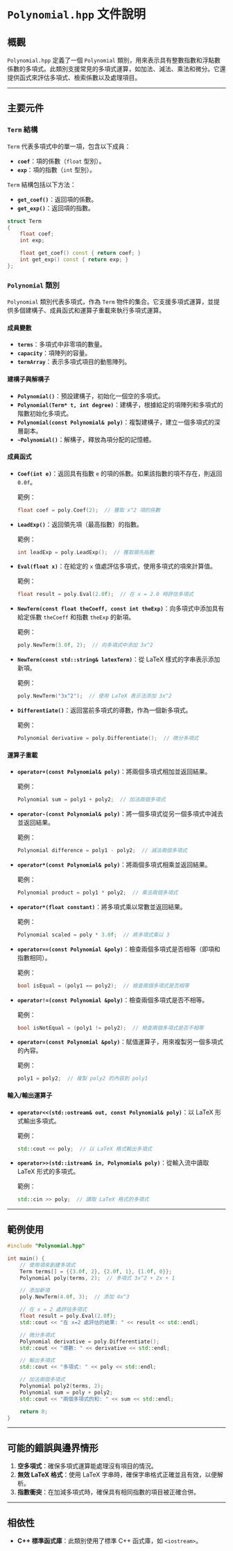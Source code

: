 # `Polynomial.hpp` 文件說明

## 概觀

`Polynomial.hpp` 定義了一個 `Polynomial` 類別，用來表示具有整數指數和浮點數係數的多項式。此類別支援常見的多項式運算，如加法、減法、乘法和微分。它還提供函式來評估多項式、檢索係數以及處理項目。

---

## 主要元件

### `Term` 結構

`Term` 代表多項式中的單一項，包含以下成員：
- **`coef`**：項的係數（`float` 型別）。
- **`exp`**：項的指數（`int` 型別）。

`Term` 結構包括以下方法：
- **`get_coef()`**：返回項的係數。
- **`get_exp()`**：返回項的指數。

```cpp
struct Term
{
    float coef;
    int exp;

    float get_coef() const { return coef; }
    int get_exp() const { return exp; }
};
```

### `Polynomial` 類別

`Polynomial` 類別代表多項式，作為 `Term` 物件的集合。它支援多項式運算，並提供多個建構子、成員函式和運算子重載來執行多項式運算。

#### 成員變數
- **`terms`**：多項式中非零項的數量。
- **`capacity`**：項陣列的容量。
- **`termArray`**：表示多項式項目的動態陣列。

#### 建構子與解構子
- **`Polynomial()`**：預設建構子，初始化一個空的多項式。
- **`Polynomial(Term* t, int degree)`**：建構子，根據給定的項陣列和多項式的階數初始化多項式。
- **`Polynomial(const Polynomial& poly)`**：複製建構子，建立一個多項式的深層副本。
- **`~Polynomial()`**：解構子，釋放為項分配的記憶體。

#### 成員函式

- **`Coef(int e)`**：返回具有指數 `e` 的項的係數。如果該指數的項不存在，則返回 `0.0f`。
  
  範例：
  ```cpp
  float coef = poly.Coef(2);  // 獲取 x^2 項的係數
  ```

- **`LeadExp()`**：返回領先項（最高指數）的指數。
  
  範例：
  ```cpp
  int leadExp = poly.LeadExp();  // 獲取領先指數
  ```

- **`Eval(float x)`**：在給定的 `x` 值處評估多項式，使用多項式的項來計算值。
  
  範例：
  ```cpp
  float result = poly.Eval(2.0f);  // 在 x = 2.0 時評估多項式
  ```

- **`NewTerm(const float theCoeff, const int theExp)`**：向多項式中添加具有給定係數 `theCoeff` 和指數 `theExp` 的新項。
  
  範例：
  ```cpp
  poly.NewTerm(3.0f, 2);  // 向多項式中添加 3x^2
  ```

- **`NewTerm(const std::string& latexTerm)`**：從 LaTeX 樣式的字串表示添加新項。

  範例：
  ```cpp
  poly.NewTerm("3x^2");  // 使用 LaTeX 表示法添加 3x^2
  ```

- **`Differentiate()`**：返回當前多項式的導數，作為一個新多項式。

  範例：
  ```cpp
  Polynomial derivative = poly.Differentiate();  // 微分多項式
  ```

#### 運算子重載

- **`operator+(const Polynomial& poly)`**：將兩個多項式相加並返回結果。
  
  範例：
  ```cpp
  Polynomial sum = poly1 + poly2;  // 加法兩個多項式
  ```

- **`operator-(const Polynomial& poly)`**：將一個多項式從另一個多項式中減去並返回結果。
  
  範例：
  ```cpp
  Polynomial difference = poly1 - poly2;  // 減法兩個多項式
  ```

- **`operator*(const Polynomial& poly)`**：將兩個多項式相乘並返回結果。
  
  範例：
  ```cpp
  Polynomial product = poly1 * poly2;  // 乘法兩個多項式
  ```

- **`operator*(float constant)`**：將多項式乘以常數並返回結果。
  
  範例：
  ```cpp
  Polynomial scaled = poly * 3.0f;  // 將多項式乘以 3
  ```

- **`operator==(const Polynomial &poly)`**：檢查兩個多項式是否相等（即項和指數相同）。
  
  範例：
  ```cpp
  bool isEqual = (poly1 == poly2);  // 檢查兩個多項式是否相等
  ```

- **`operator!=(const Polynomial &poly)`**：檢查兩個多項式是否不相等。
  
  範例：
  ```cpp
  bool isNotEqual = (poly1 != poly2);  // 檢查兩個多項式是否不相等
  ```

- **`operator=(const Polynomial &poly)`**：賦值運算子，用來複製另一個多項式的內容。
  
  範例：
  ```cpp
  poly1 = poly2;  // 複製 poly2 的內容到 poly1
  ```

#### 輸入/輸出運算子

- **`operator<<(std::ostream& out, const Polynomial& poly)`**：以 LaTeX 形式輸出多項式。
  
  範例：
  ```cpp
  std::cout << poly;  // 以 LaTeX 格式輸出多項式
  ```

- **`operator>>(std::istream& in, Polynomial& poly)`**：從輸入流中讀取 LaTeX 形式的多項式。
  
  範例：
  ```cpp
  std::cin >> poly;  // 讀取 LaTeX 格式的多項式
  ```

---

## 範例使用

```cpp
#include "Polynomial.hpp"

int main() {
    // 使用項來創建多項式
    Term terms[] = {{3.0f, 2}, {2.0f, 1}, {1.0f, 0}};
    Polynomial poly(terms, 2);  // 多項式 3x^2 + 2x + 1

    // 添加新項
    poly.NewTerm(4.0f, 3);  // 添加 4x^3

    // 在 x = 2 處評估多項式
    float result = poly.Eval(2.0f);
    std::cout << "在 x=2 處評估的結果: " << result << std::endl;

    // 微分多項式
    Polynomial derivative = poly.Differentiate();
    std::cout << "導數: " << derivative << std::endl;

    // 輸出多項式
    std::cout << "多項式: " << poly << std::endl;

    // 加法兩個多項式
    Polynomial poly2(terms, 2);
    Polynomial sum = poly + poly2;
    std::cout << "兩個多項式的和: " << sum << std::endl;

    return 0;
}
```

---

## 可能的錯誤與邊界情形

1. **空多項式**：確保多項式運算能處理沒有項目的情況。
2. **無效 LaTeX 格式**：使用 LaTeX 字串時，確保字串格式正確並且有效，以便解析。
3. **指數衝突**：在加減多項式時，確保具有相同指數的項目被正確合併。

---

## 相依性

- **C++ 標準函式庫**：此類別使用了標準 C++ 函式庫，如 `<iostream>`。
